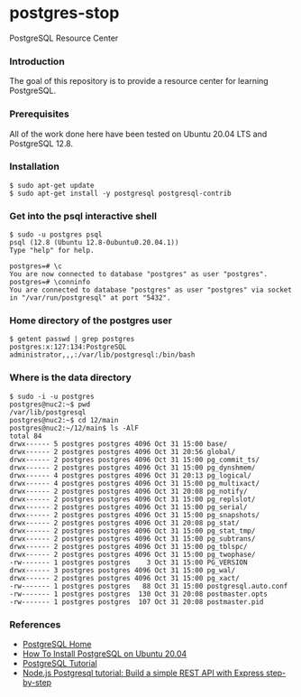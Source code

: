 # postgres-stop
PostgreSQL Resource Center

### Introduction
The goal of this repository is to provide a resource center for learning PostgreSQL.

### Prerequisites
All of the work done here have been tested on Ubuntu 20.04 LTS and PostgreSQL 12.8.

### Installation
```
$ sudo apt-get update
$ sudo apt-get install -y postgresql postgresql-contrib
```

### Get into the psql interactive shell
```
$ sudo -u postgres psql
psql (12.8 (Ubuntu 12.8-0ubuntu0.20.04.1))
Type "help" for help.

postgres=# \c
You are now connected to database "postgres" as user "postgres".
postgres=# \conninfo
You are connected to database "postgres" as user "postgres" via socket in "/var/run/postgresql" at port "5432".
```

### Home directory of the postgres user
```
$ getent passwd | grep postgres
postgres:x:127:134:PostgreSQL administrator,,,:/var/lib/postgresql:/bin/bash
```

### Where is the data directory
```
$ sudo -i -u postgres
postgres@nuc2:~$ pwd
/var/lib/postgresql
postgres@nuc2:~$ cd 12/main
postgres@nuc2:~/12/main$ ls -AlF
total 84
drwx------ 5 postgres postgres 4096 Oct 31 15:00 base/
drwx------ 2 postgres postgres 4096 Oct 31 20:56 global/
drwx------ 2 postgres postgres 4096 Oct 31 15:00 pg_commit_ts/
drwx------ 2 postgres postgres 4096 Oct 31 15:00 pg_dynshmem/
drwx------ 4 postgres postgres 4096 Oct 31 20:13 pg_logical/
drwx------ 4 postgres postgres 4096 Oct 31 15:00 pg_multixact/
drwx------ 2 postgres postgres 4096 Oct 31 20:08 pg_notify/
drwx------ 2 postgres postgres 4096 Oct 31 15:00 pg_replslot/
drwx------ 2 postgres postgres 4096 Oct 31 15:00 pg_serial/
drwx------ 2 postgres postgres 4096 Oct 31 15:00 pg_snapshots/
drwx------ 2 postgres postgres 4096 Oct 31 20:08 pg_stat/
drwx------ 2 postgres postgres 4096 Oct 31 15:00 pg_stat_tmp/
drwx------ 2 postgres postgres 4096 Oct 31 15:00 pg_subtrans/
drwx------ 2 postgres postgres 4096 Oct 31 15:00 pg_tblspc/
drwx------ 2 postgres postgres 4096 Oct 31 15:00 pg_twophase/
-rw------- 1 postgres postgres    3 Oct 31 15:00 PG_VERSION
drwx------ 3 postgres postgres 4096 Oct 31 15:00 pg_wal/
drwx------ 2 postgres postgres 4096 Oct 31 15:00 pg_xact/
-rw------- 1 postgres postgres   88 Oct 31 15:00 postgresql.auto.conf
-rw------- 1 postgres postgres  130 Oct 31 20:08 postmaster.opts
-rw------- 1 postgres postgres  107 Oct 31 20:08 postmaster.pid
```

### References
- [PostgreSQL Home](https://www.postgresql.org/)
- [How To Install PostgreSQL on Ubuntu 20.04](https://www.digitalocean.com/community/tutorials/how-to-install-postgresql-on-ubuntu-20-04-quickstart)
- [PostgreSQL Tutorial](https://www.postgresqltutorial.com/)
- [Node.js Postgresql tutorial: Build a simple REST API with Express step-by-step](https://geshan.com.np/blog/2021/01/nodejs-postgresql-tutorial/)
